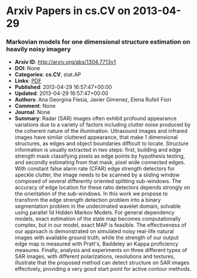 # Arxiv Papers in cs.CV on 2013-04-29
### Markovian models for one dimensional structure estimation on heavily noisy imagery
- **Arxiv ID**: http://arxiv.org/abs/1304.7713v1
- **DOI**: None
- **Categories**: **cs.CV**, stat.AP
- **Links**: [PDF](http://arxiv.org/pdf/1304.7713v1)
- **Published**: 2013-04-29 16:57:47+00:00
- **Updated**: 2013-04-29 16:57:47+00:00
- **Authors**: Ana Georgina Flesia, Javier Gimenez, Elena Rufeil Fiori
- **Comment**: None
- **Journal**: None
- **Summary**: Radar (SAR) images often exhibit profound appearance variations due to a variety of factors including clutter noise produced by the coherent nature of the illumination. Ultrasound images and infrared images have similar cluttered appearance, that make 1 dimensional structures, as edges and object boundaries difficult to locate. Structure information is usually extracted in two steps: first, building and edge strength mask classifying pixels as edge points by hypothesis testing, and secondly estimating from that mask, pixel wide connected edges. With constant false alarm rate (CFAR) edge strength detectors for speckle clutter, the image needs to be scanned by a sliding window composed of several differently oriented splitting sub-windows. The accuracy of edge location for these ratio detectors depends strongly on the orientation of the sub-windows. In this work we propose to transform the edge strength detection problem into a binary segmentation problem in the undecimated wavelet domain, solvable using parallel 1d Hidden Markov Models. For general dependency models, exact estimation of the state map becomes computationally complex, but in our model, exact MAP is feasible. The effectiveness of our approach is demonstrated on simulated noisy real-life natural images with available ground truth, while the strength of our output edge map is measured with Pratt's, Baddeley an Kappa proficiency measures. Finally, analysis and experiments on three different types of SAR images, with different polarizations, resolutions and textures, illustrate that the proposed method can detect structure on SAR images effectively, providing a very good start point for active contour methods.



